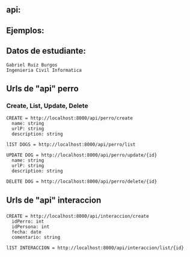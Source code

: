 ## api:

## Ejemplos:

## Datos de estudiante:
  ```
  Gabriel Ruiz Burgos
  Ingenieria Civil Informatica
  ```

## Urls de "api" perro
### Create, List, Update, Delete
  ```
  CREATE = http://localhost:8000/api/perro/create
    name: string
    urlP: string
    description: string
  ```
  
  ```
  lIST DOGS = http://localhost:8000/api/perro/list
  ```
  
  ```
  UPDATE DOG = http://localhost:8000/api/perro/update/{id}
    name: string
    urlP: string
    description: string
  ```

  ```
  DELETE DOG = http://localhost:8000/api/perro/delete/{id}
  ```

## Urls de "api" interaccion
###
  ```
  CREATE = http://localhost:8000/api/interaccion/create
    idPerro: int
    idPersona: int
    fecha: date
    comentario: string
  ```
  
  ```
  lIST INTERACCION = http://localhost:8000/api/interaccion/list/{id}
  ```